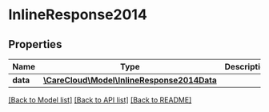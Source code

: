 # InlineResponse2014

## Properties
Name | Type | Description | Notes
------------ | ------------- | ------------- | -------------
**data** | [**\CareCloud\Model\InlineResponse2014Data**](InlineResponse2014Data.md) |  | [optional] 

[[Back to Model list]](../../README.md#documentation-for-models) [[Back to API list]](../../README.md#documentation-for-api-endpoints) [[Back to README]](../../README.md)

